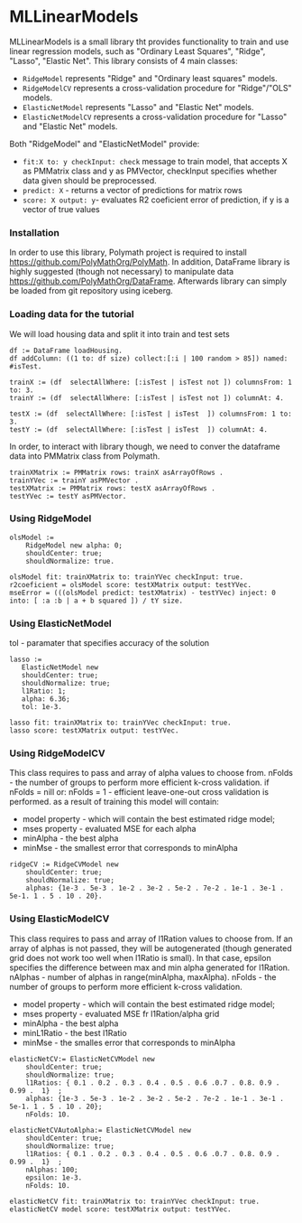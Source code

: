 # MLLinearModels

MLLinearModels is a small library tht provides functionality to train and use linear regression models, such as "Ordinary Least Squares", "Ridge", "Lasso", "Elastic Net".
This library consists of 4 main classes: 
* `RidgeModel` represents "Ridge" and "Ordinary least squares" models.
* `RidgeModelCV` represents a cross-validation procedure for "Ridge"/"OLS" models.
* `ElasticNetModel` represents "Lasso" and "Elastic Net" models.
* `ElasticNetModelCV` represents a cross-validation procedure for "Lasso" and "Elastic Net" models.

Both "RidgeModel" and "ElasticNetModel" provide:
* `fit:X to: y checkInput: check` message to train model, that accepts X as PMMatrix class and y as PMVector, checkInput specifies whether data given should be preprocessed.
* `predict: X` - returns a vector of predictions for matrix rows
* `score: X output: y`- evaluates R2 coeficient error of prediction, if y is a vector of true values

### Installation
In order to use this library, Polymath project is required to install https://github.com/PolyMathOrg/PolyMath.
In addition, DataFrame library is highly suggested (though not necessary) to manipulate data https://github.com/PolyMathOrg/DataFrame.
Afterwards library can simply be loaded from git repository using iceberg.

### Loading data for the tutorial
We will load housing data and split it into train and test sets
```smalltalk
df := DataFrame loadHousing.
df addColumn: ((1 to: df size) collect:[:i | 100 random > 85]) named: #isTest.
 
trainX := (df  selectAllWhere: [:isTest | isTest not ]) columnsFrom: 1 to: 3.
trainY := (df  selectAllWhere: [:isTest | isTest not ]) columnAt: 4.
 
testX := (df  selectAllWhere: [:isTest | isTest  ]) columnsFrom: 1 to: 3.
testY := (df  selectAllWhere: [:isTest | isTest  ]) columnAt: 4.
```
In order, to interact with library though, we need to conver the dataframe data into PMMatrix class from Polymath.
```smalltalk
trainXMatrix := PMMatrix rows: trainX asArrayOfRows .
trainYVec := trainY asPMVector .
testXMatrix := PMMatrix rows: testX asArrayOfRows .
testYVec := testY asPMVector.
```
### Using RidgeModel
```smalltalk
olsModel :=
    RidgeModel new alpha: 0;
    shouldCenter: true;
    shouldNormalize: true.
 
olsModel fit: trainXMatrix to: trainYVec checkInput: true.
r2coeficient = olsModel score: testXMatrix output: testYVec.
mseError = (((olsModel predict: testXMatrix) - testYVec) inject: 0 into: [ :a :b | a + b squared ]) / tY size.
```

### Using ElasticNetModel
tol - paramater that specifies accuracy of the solution
```smalltalk
lasso := 
   ElasticNetModel new 
   shouldCenter: true;
   shouldNormalize: true;
   l1Ratio: 1;
   alpha: 6.36;
   tol: 1e-3.
   
lasso fit: trainXMatrix to: trainYVec checkInput: true.
lasso score: testXMatrix output: testYVec.
```
### Using RidgeModelCV
This class requires to pass and array of alpha values to choose from. 
nFolds - the number of groups to perform more efficient k-cross validation. 
if nFolds = nill or: nFolds = 1 - efficient leave-one-out cross validation is performed.
as a result of training this model will contain:
* model property - which will contain the best estimated ridge model;
* mses property - evaluated MSE for each alpha
* minAlpha - the best alpha 
* minMse - the smallest error that corresponds to minAlpha 
```smalltalk
ridgeCV := RidgeCVModel new
    shouldCenter: true;
    shouldNormalize: true;
    alphas: {1e-3 . 5e-3 . 1e-2 . 3e-2 . 5e-2 . 7e-2 . 1e-1 . 3e-1 .  5e-1. 1 . 5 . 10 . 20}.
```
    
### Using ElasticModelCV
This class requires to pass and array of l1Ration values to choose from.
If an array of alphas is not passed, they will be autogenerated (though generated grid does not work too well when l1Ratio is small).
In that case, epsilon specifies the difference between max and min alpha generated for l1Ration. 
nAlphas - number of alphas in range(minAlpha, maxAlpha).
nFolds - the number of groups to perform more efficient k-cross validation. 
* model property - which will contain the best estimated ridge model;
* mses property - evaluated MSE fr l1Ration/alpha grid
* minAlpha - the best alpha 
* minL1Ratio - the best l1Ratio
* minMse - the smalles error that corresponds to minAlpha 
```smalltalk
elasticNetCV:= ElasticNetCVModel new
    shouldCenter: true;
    shouldNormalize: true;
    l1Ratios: { 0.1 . 0.2 . 0.3 . 0.4 . 0.5 . 0.6 .0.7 . 0.8. 0.9 . 0.99 .  1}  ;
    alphas: {1e-3 . 5e-3 . 1e-2 . 3e-2 . 5e-2 . 7e-2 . 1e-1 . 3e-1 .  5e-1. 1 . 5 . 10 . 20};
    nFolds: 10.
    
elasticNetCVAutoAlpha:= ElasticNetCVModel new
    shouldCenter: true;
    shouldNormalize: true;
    l1Ratios: { 0.1 . 0.2 . 0.3 . 0.4 . 0.5 . 0.6 .0.7 . 0.8. 0.9 . 0.99 .  1}  ;
    nAlphas: 100;
    epsilon: 1e-3.
    nFolds: 10.  
    
elasticNetCV fit: trainXMatrix to: trainYVec checkInput: true.
elasticNetCV model score: testXMatrix output: testYVec.
```
